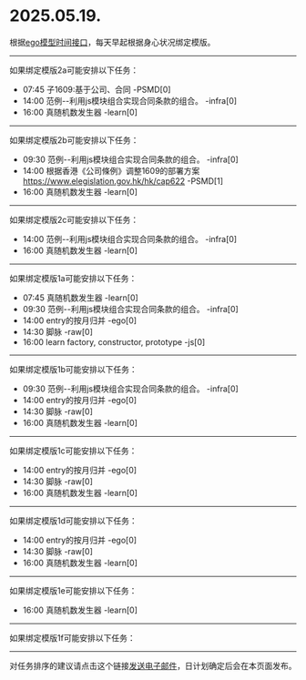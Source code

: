 # 2025.05.19.

根据[ego模型时间接口](https://gitee.com/hyg/blog/blob/master/timeflow.md)，每天早起根据身心状况绑定模版。

---
如果绑定模版2a可能安排以下任务：

- 07:45	子1609:基于公司、合同 -PSMD[0]
- 14:00	范例--利用js模块组合实现合同条款的组合。 -infra[0]
- 16:00	真随机数发生器 -learn[0]

---
如果绑定模版2b可能安排以下任务：

- 09:30	范例--利用js模块组合实现合同条款的组合。 -infra[0]
- 14:00	根据香港《公司條例》调整1609的部署方案 https://www.elegislation.gov.hk/hk/cap622 -PSMD[1]
- 16:00	真随机数发生器 -learn[0]

---
如果绑定模版2c可能安排以下任务：

- 14:00	范例--利用js模块组合实现合同条款的组合。 -infra[0]
- 16:00	真随机数发生器 -learn[0]

---
如果绑定模版1a可能安排以下任务：

- 07:45	真随机数发生器 -learn[0]
- 09:30	范例--利用js模块组合实现合同条款的组合。 -infra[0]
- 14:00	entry的按月归并 -ego[0]
- 14:30	脚脉 -raw[0]
- 16:00	learn factory, constructor, prototype -js[0]

---
如果绑定模版1b可能安排以下任务：

- 09:30	范例--利用js模块组合实现合同条款的组合。 -infra[0]
- 14:00	entry的按月归并 -ego[0]
- 14:30	脚脉 -raw[0]
- 16:00	真随机数发生器 -learn[0]

---
如果绑定模版1c可能安排以下任务：

- 14:00	entry的按月归并 -ego[0]
- 14:30	脚脉 -raw[0]
- 16:00	真随机数发生器 -learn[0]

---
如果绑定模版1d可能安排以下任务：

- 14:00	entry的按月归并 -ego[0]
- 14:30	脚脉 -raw[0]
- 16:00	真随机数发生器 -learn[0]

---
如果绑定模版1e可能安排以下任务：

- 16:00	真随机数发生器 -learn[0]

---
如果绑定模版1f可能安排以下任务：


---
对任务排序的建议请点击这个链接<a href="mailto:huangyg@mars22.com?subject=关于2025.05.19.任务排序的建议&body=date: 2025.05.19.%0D%0Afile: ../../blog/release/time/d.20250519.md%0D%0A---请勿修改邮件主题及以上内容---%0D%0A">发送电子邮件</a>，日计划确定后会在本页面发布。
